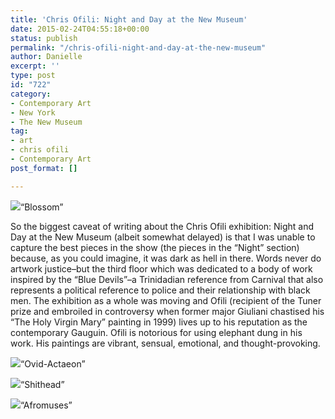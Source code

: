 ```yaml
---
title: 'Chris Ofili: Night and Day at the New Museum'
date: 2015-02-24T04:55:18+00:00
status: publish
permalink: "/chris-ofili-night-and-day-at-the-new-museum"
author: Danielle
excerpt: ''
type: post
id: "722"
category:
- Contemporary Art
- New York
- The New Museum
tag:
- art
- chris ofili
- Contemporary Art
post_format: []

---
```

![](https://farm9.staticflickr.com/8564/16443525208_e1772eea8a_z.jpg)“Blossom”

So the biggest caveat of writing about the Chris Ofili exhibition: Night and Day at the New Museum (albeit somewhat delayed) is that I was unable to capture the best pieces in the show (the pieces in the “Night” section) because, as you could imagine, it was dark as hell in there. Words never do artwork justice–but the third floor which was dedicated to a body of work inspired by the “Blue Devils”–a Trinidadian reference from Carnival that also represents a political reference to police and their relationship with black men. The exhibition as a whole was moving and Ofili (recipient of the Tuner prize and embroiled in controversy when former major Giuliani chastised his “The Holy Virgin Mary” painting in 1999) lives up to his reputation as the contemporary Gauguin. Ofili is notorious for using elephant dung in his work. His paintings are vibrant, sensual, emotional, and thought-provoking.

  
![](https://farm9.staticflickr.com/8640/16443524158_2556827992_z.jpg)“Ovid-Actaeon”

  
![](https://farm9.staticflickr.com/8567/16008524554_d59c3b4be6_z.jpg)“Shithead”

  
![](https://farm9.staticflickr.com/8627/16423393747_80691dfde5_z.jpg)“Afromuses”